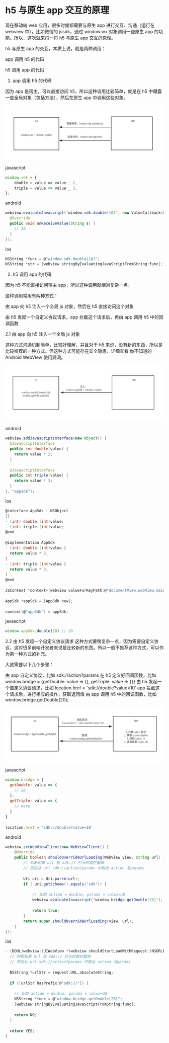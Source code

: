 # h5 与原生 app 交互的原理

现在移动端 web 应用，很多时候都需要与原生 app 进行交互、沟通（运行在 webview 中），比如微信的 jssdk，通过 window.wx 对象调用一些原生 app 的功能。所以，这次就来捋一捋 h5 与原生 app 交互的原理。

h5 与原生 app 的交互，本质上说，就是两种调用：

app 调用 h5 的代码

h5 调用 app 的代码

1. app 调用 h5 的代码

因为 app 是宿主，可以直接访问 h5，所以这种调用比较简单，就是在 h5 中曝露一些全局对象（包括方法），然后在原生 app 中调用这些对象。

![img](../../assets/images/jsbridge1.png)

javascript

```javascript
window.sdk = {
    double = value => value _ 2,
    triple = value => value _ 3,
};
```

android

```java
webview.evaluateJavascript('window.sdk.double(10)', new ValueCallback<String>() {
  @Override
  public void onReceiveValue(String s) {
    // 20
  }
});
```

ios

```c
NSString *func = @"window.sdk.double(10)";
NSString *str = [webview stringByEvaluatingJavaScriptFromString:func]; // 20
```

2. h5 调用 app 的代码

因为 h5 不能直接访问宿主 app，所以这种调用就相对复杂一点。

这种调用常用有两种方式：

由 app 向 h5 注入一个全局 js 对象，然后在 h5 直接访问这个对象

由 h5 发起一个自定义协议请求，app 拦截这个请求后，再由 app 调用 h5 中的回调函数

2.1 由 app 向 h5 注入一个全局 js 对象

这种方式沟通机制简单，比较好理解，并且对于 h5 来说，没有新的东西，所以是比较推荐的一种方式。但这种方式可能存在安全隐患，详细查看 你不知道的 Android WebView 使用漏洞。

![img](../../assets/images/jsbridge2.png)

android

```java
webview.addJavascriptInterface(new Object() {
  @JavascriptInterface
  public int double(value) {
    return value * 2;
  }

  @JavascriptInterface
  public int triple(value) {
    return value * 3;
  }
}, "appSdk");
```

ios

```c
@interface AppSdk : NSObject
{}
- (int) double:(int)value;
- (int) triple:(int)value;
@end

@implementation AppSdk
- (int) double:(int)value {
  return value * 2;
}
- (int) triple:(int)value {
  return value * 3;
}
@end

JSContext *context=[webview valueForKeyPath:@"documentView.webView.mainFrame.javaScriptContext"];

AppSdk *appSdk = [AppSdk new];

context[@"appSdk"] = appSdk;
```

javascript

```javascript
window.appSdk.double(10) // 20
```

2.2 由 h5 发起一个自定义协议请求
这种方式要稍复杂一点，因为需要自定义协议，这对很多前端开发者来说是比较新的东西。所以一般不推荐这种方式，可以作为第一种方式的补充。

大致需要以下几个步骤：

由 app 自定义协议，比如 sdk://action?params
在 h5 定义好回调函数，比如 window.bridge = {getDouble: value => {}, getTriple: value => {}}
由 h5 发起一个自定义协议请求，比如 location.href = 'sdk://double?value=10'
app 拦截这个请求后，进行相应的操作，获取返回值
由 app 调用 h5 中的回调函数，比如 window.bridge.getDouble(20);

![img](../../assets/images/jsbridge3.png)

javascript

```javascript
window.bridge = {
  getDouble: value => {
    // 20
  },
  getTriple: value => {
    // more
  }
}

location.href = 'sdk://double?value=10'
```

android

```java
webview.setWebViewClient(new WebViewClient() {
    @Override
    public boolean shouldOverrideUrlLoading(WebView view, String url) {
        // 判断如果 url 是 sdk:// 打头的就拦截掉
        // 然后从 url sdk://action?params 中取出 action 与params

        Uri uri = Uri.parse(url);
        if ( uri.getScheme().equals("sdk")) {

            // 比如 action = double, params = value=10
            webview.evaluateJavascript('window.bridge.getDouble(20)');

            return true;
        }
        return super.shouldOverrideUrlLoading(view, url);
    }
});
```

ios

```c
- (BOOL)webview:(UIWebView *)webview shouldStartLoadWithRequest:(NSURLRequest *)request navigationType:(UIWebViewNavigationType)navigationType {
  // 判断如果 url 是 sdk:// 打头的就拦截掉
  // 然后从 url sdk://action?params 中取出 action 与params

  NSString *urlStr = request.URL.absoluteString;

  if ([urlStr hasPrefix:@"sdk://"]) {

    // 比如 action = double, params = value=10
    NSString *func = @"window.bridge.getDouble(20)";
    [webview stringByEvaluatingJavaScriptFromString:func];

    return NO;
  }

  return YES;
}
```
